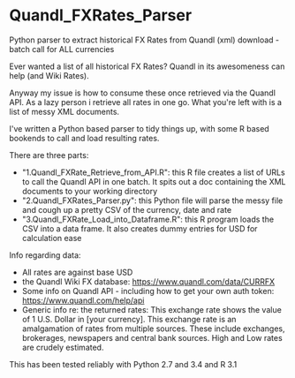 # Quandl_FXRates_Parser

Python parser to extract historical FX Rates from Quandl (xml) download - batch call for ALL currencies

Ever wanted a list of all historical FX Rates? Quandl in its awesomeness can help (and Wiki Rates).

Anyway my issue is how to consume these once retrieved via the Quandl API. As a lazy person i retrieve all rates in one go. What you're left with is a list of messy XML documents.

I've written a Python based parser to tidy things up, with some R based bookends to call and load resulting rates.

There are three parts:
- "1.Quandl_FXRate_Retrieve_from_API.R": this R file creates a list of URLs to call the Quandl API in one batch. It spits out a doc containing the XML documents to your working directory
- "2.Quandl_FXRates_Parser.py": this Python file will parse the messy file and cough up a pretty CSV of the currency, date and rate
- "3.Quandl_FXRate_Load_into_Dataframe.R": this R program loads the CSV into a data frame. It also creates dummy entries for USD for calculation ease

Info regarding data:
- All rates are against base USD
- the Quandl Wiki FX database: https://www.quandl.com/data/CURRFX
- Some info on Quandl API - including how to get your own auth token:
https://www.quandl.com/help/api
- Generic info re: the returned rates: This exchange rate shows the value of 1 U.S. Dollar in [your currency]. This exchange rate is an amalgamation of rates from multiple sources.  These include exchanges, brokerages, newspapers and central bank sources. High and Low rates are crudely estimated.

This has been tested reliably with Python 2.7 and 3.4 and R 3.1
